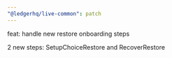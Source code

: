 ```yaml
---
"@ledgerhq/live-common": patch
---
```


feat: handle new restore onboarding steps

2 new steps: SetupChoiceRestore and RecoverRestore
